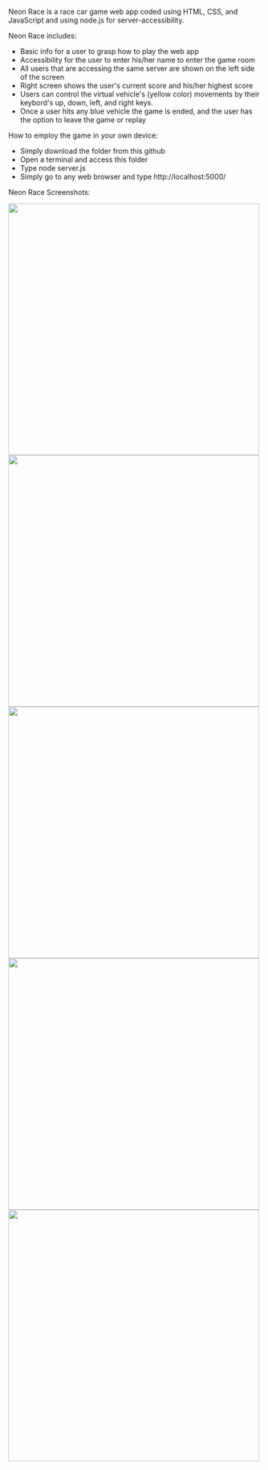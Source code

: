 Neon Race is a race car game web app coded using HTML, CSS, and JavaScript and using node.js for server-accessibility. 

Neon Race includes:
  - Basic info for a user to grasp how to play the web app
  - Accessibility for the user to enter his/her name to enter the game room
  - All users that are accessing the same server are shown on the left side of the screen
  - Right screen shows the user's current score and his/her highest score
  - Users can control the virtual vehicle's (yellow color) movements by their keybord's up, down, left, and right keys.
  - Once a user hits any blue vehicle the game is ended, and the user has the option to leave the game or replay
  
How to employ the game in your own device:
  - Simply download the folder from this github 
  - Open a terminal and access this folder
  - Type node server.js
  - Simply go to any web browser and type http://localhost:5000/
  
  
  Neon Race Screenshots:
  <p float="left">
  <img src="https://user-images.githubusercontent.com/71798241/178616517-4f22fb43-f3ce-40d6-857b-90e239b93113.PNG" width="500" height="500" />
  <img src="https://user-images.githubusercontent.com/71798241/178616532-69baea42-6cde-4640-af35-4adc011922c2.PNG" width="500" height="500" />
  <img src="https://user-images.githubusercontent.com/71798241/178616554-dd242e35-b5be-48a0-9730-189931af03c1.PNG" width="500" height="500" />
  <img src="https://user-images.githubusercontent.com/71798241/178616570-43a378f8-43cb-4cbf-8d51-e9d3997846f5.PNG" width="500" height="500" />
  <img src="https://user-images.githubusercontent.com/71798241/178616578-d69ad0a8-a4bd-4064-85bc-df182e42a580.PNG" width="500" height="500" />
  </p>
  
